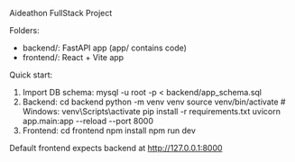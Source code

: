 Aideathon FullStack Project

Folders:
- backend/: FastAPI app (app/ contains code)
- frontend/: React + Vite app

Quick start:
1. Import DB schema:
   mysql -u root -p < backend/app_schema.sql
2. Backend:
   cd backend
   python -m venv venv
   source venv/bin/activate  # Windows: venv\\Scripts\\activate
   pip install -r requirements.txt
   uvicorn app.main:app --reload --port 8000
3. Frontend:
   cd frontend
   npm install
   npm run dev

Default frontend expects backend at http://127.0.0.1:8000
